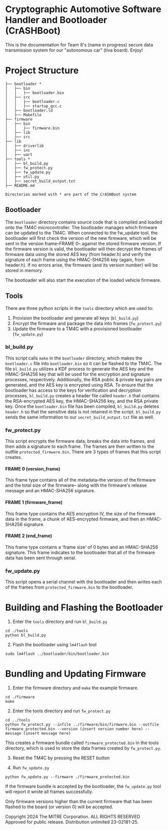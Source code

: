# Cryptographic Automotive Software Handler and Bootloader (CrASHBoot)
This is the documentation for Team 8's (name in progress) secure data transmission system for our "autonomous car" (tiva board). Enjoy!

# Project Structure
```
├── bootloader *
│   ├── bin
│   │   ├── bootloader.bin
│   ├── src
│   │   ├── bootloader.c
│   │   ├── startup_gcc.c
│   ├── bootloader.ld
│   ├── Makefile
├── firmware
│   ├── bin
│   │   ├── firmware.bin
│   ├── lib
│   ├── src
├── lib
│   ├── driverlib
│   ├── inc
│   ├── uart
├── tools *
│   ├── bl_build.py
│   ├── fw_protect.py
│   ├── fw_update.py
│   ├── util.py
│   ├── secret_build_output.txt
├── README.md

Directories marked with * are part of the CrASHBoot system
```

## Bootloader

The `bootloader` directory contains source code that is compiled and loaded onto the TM4C microcontroller. The bootloader manages which firmware can be updated to the TM4C. When connected to the fw_update tool, the bootloader will first check the version of the new firmware, which will be sent in the version frame–FRAME 0– against the stored firmware version. If the firmware version is valid, the bootloader will then decrypt the frames of firmware data using the stored AES key (from header.h) and verify the signature of each frame using the HMAC-SHA256 key (again, from header.h). If no errors arise, the firmware (and its version number) will be stored in memory. 

The bootloader will also start the execution of the loaded vehicle firmware.

## Tools

There are three python scripts in the `tools` directory which are used to:

1. Provision the bootloader and generate all keys (`bl_build.py`)
2. Encrypt the firmware and package the data into frames (`fw_protect.py`)
3. Update the firmware to a TM4C with a provisioned bootloader (`fw_update.py`)

### bl_build.py

This script calls `make` in the `bootloader` directory, which makes the `bootloader.c` file into `bootloader.bin` so it can be flashed to the TM4C. The file `bl_build.py` utilizes a KDF process to generate the AES key and the HMAC-SHA256 key that will be used for the encryption and signature processes, respectively. Additionally, the RSA public & private key pairs are generated, and the AES key is encrypted using RSA. To ensure that the bootloader has access to the keys for verification and decryption processes, `bl_build.py` creates a header file called `header.h` that contains the RSA-encrypted AES key, the HMAC-SHA256 key, and the RSA private key. Once the `bootloader.bin` file has been compiled, `bl_build.py` deletes `header.h` so that the sensitive data is not retained in the script. `bl_build.py` sends the same information to our `secret_build_output.txt` file as well.

### fw_protect.py

This script encrypts the firmware data, breaks the data into frames, and then adds a signature to each frame. The frames are then written to the outfile `protected_firmware.bin`. There are 3 types of frames that this script creates.
 #### FRAME 0 (version_frame)
 This frame type contains all of the metadata–the version of the firmware and the total size of the firmware– along with the firmware's release message and an HMAC-SHA256 signature.

 #### FRAME 1 (firmware_frame)
 This frame type contains the AES encryption IV, the size of the firmware data in the frame, a chunk of AES-encrypted firmware, and then an HMAC-SHA256 signature.

 #### FRAME 2 (end_frame)
 This frame type contains a 'frame size' of 0 bytes and an HMAC-SHA256 signature. This frame indicates to the bootloader that all of the firmware data has been sent through serial.

### fw_update.py

This script opens a serial channel with the bootloader and then writes each of the frames from `protected_firmware.bin` to the bootloader.

# Building and Flashing the Bootloader

1. Enter the `tools` directory and run `bl_build.py`

```
cd ./tools
python bl_build.py
```

2. Flash the bootloader using `lm4flash` tool
   
```
sudo lm4flash ../bootloader/bin/bootloader.bin
```

# Bundling and Updating Firmware

1. Enter the firmware directory and `make` the example firmware.

```
cd ./firmware
make
```

2. Enter the tools directory and run `fw_protect.py`

```
cd ../tools
python fw_protect.py --infile ../firmware/bin/firmware.bin --outfile firmware_protected.bin --version (insert version number here) --message (insert message here)
```

This creates a firmware bundle called `firmware_protected.bin` in the tools directory, which is used to store the data frames created by `fw_protect.py`.

3. Reset the TM4C by pressing the RESET button

4. Run `fw_update.py`

```
python fw_update.py --firmware ./firmware_protected.bin
```

If the firmware bundle is accepted by the bootloader, the `fw_update.py` tool will report it wrote all frames successfully.

Only firmware versions higher than the current firmware that has been flashed to the board (or version 0) will be accepted.

Copyright 2024 The MITRE Corporation. ALL RIGHTS RESERVED <br>
Approved for public release. Distribution unlimited 23-02181-25.
